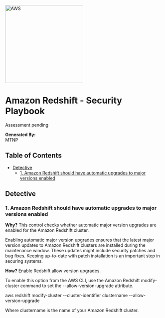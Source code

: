 <img src="https://a0.awsstatic.com/libra-css/images/logos/aws_logo_smile_1200x630.png" alt="AWS" width="250"/>

# Amazon Redshift - Security Playbook <!-- omit in toc -->
Assessment pending

**Generated By:**  
MTNP

## Table of Contents <!-- omit in toc -->
- [Detective](#detective)
  - [1. Amazon Redshift should have automatic upgrades to major versions enabled](#1-aws-redshift-allow-version-upgrade-is-enabled)

## Detective
### 1. Amazon Redshift should have automatic upgrades to major versions enabled

**Why?** 
This control checks whether automatic major version upgrades are enabled for the Amazon Redshift cluster\.

Enabling automatic major version upgrades ensures that the latest major version updates to Amazon Redshift clusters are installed during the maintenance window\. These updates might include security patches and bug fixes\. Keeping up-to-date with patch installation is an important step in securing systems\.

**How?** 
Enable Redshift allow version upgrades\.

To enable this option from the AWS CLI, use the Amazon Redshift modify-cluster command to set the --allow-version-upgrade attribute\.

aws redshift modify-cluster --cluster-identifier clustername --allow-version-upgrade

Where clustername is the name of your Amazon Redshift cluster\.